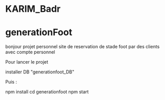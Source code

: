 # KARIM_Badr

# generationFoot

bonjour 
projet personnel site de reservation de stade foot par des clients avec compte personnel

Pour lancer le projet

installer DB "generationfoot_DB"

Puis :

npm install
cd generationfoot
npm start